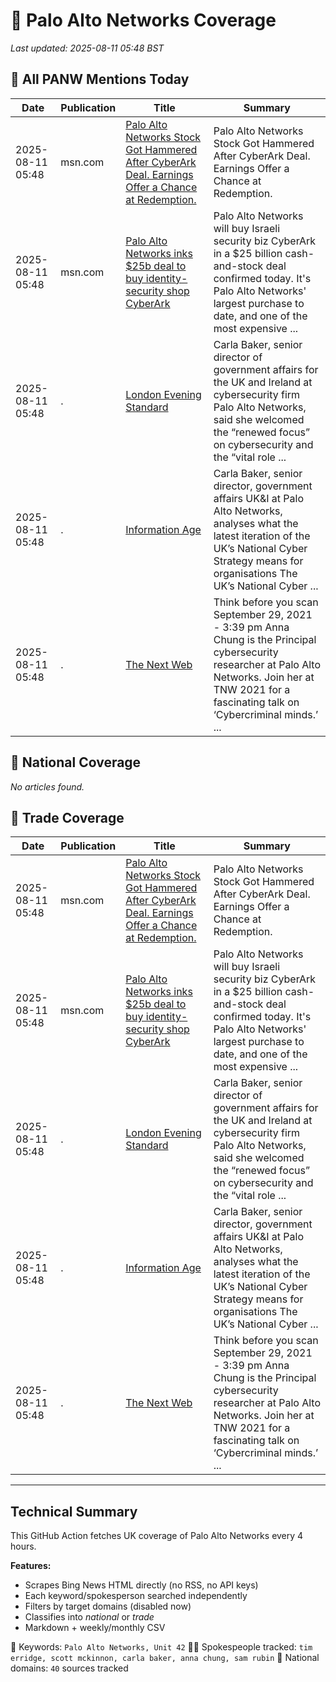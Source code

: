 # 🔐 Palo Alto Networks Coverage

_Last updated: 2025-08-11 05:48 BST_

## 📌 All PANW Mentions Today

| Date | Publication | Title | Summary |
|------|-------------|--------|---------|
| 2025-08-11 05:48 | msn.com | [Palo Alto Networks Stock Got Hammered After CyberArk Deal. Earnings Offer a Chance at Redemption.](https://www.msn.com/en-us/money/topstocks/palo-alto-networks-stock-got-hammered-after-cyberark-deal-earnings-offer-a-chance-at-redemption/ar-AA1K4gVY?ocid=BingNewsVerp) | Palo Alto Networks Stock Got Hammered After CyberArk Deal. Earnings Offer a Chance at Redemption. |
| 2025-08-11 05:48 | msn.com | [Palo Alto Networks inks $25b deal to buy identity-security shop CyberArk](https://www.msn.com/en-us/money/technologyinvesting/palo-alto-networks-inks-25b-deal-to-buy-identity-security-shop-cyberark/ar-AA1JACgi?ocid=BingNewsVerp) | Palo Alto Networks will buy Israeli security biz CyberArk in a $25 billion cash-and-stock deal confirmed today. It's Palo Alto Networks' largest purchase to date, and one of the most expensive ... |
| 2025-08-11 05:48 | . | [London Evening Standard](/news/search?q=site%3awww.standard.co.uk&FORM=NWBCLM) | Carla Baker, senior director of government affairs for the UK and Ireland at cybersecurity firm Palo Alto Networks, said she welcomed the “renewed focus” on cybersecurity and the “vital role ... |
| 2025-08-11 05:48 | . | [Information Age](/news/search?q=site%3awww.information-age.com&FORM=NWBCLM) | Carla Baker, senior director, government affairs UK&I at Palo Alto Networks, analyses what the latest iteration of the UK’s National Cyber Strategy means for organisations The UK’s National Cyber ... |
| 2025-08-11 05:48 | . | [The Next Web](/news/search?q=site%3athenextweb.com&FORM=NWBCLM) | Think before you scan September 29, 2021 - 3:39 pm Anna Chung is the Principal cybersecurity researcher at Palo Alto Networks. Join her at TNW 2021 for a fascinating talk on ‘Cybercriminal minds.’ ... |

## 📰 National Coverage

_No articles found._

## 📘 Trade Coverage

| Date | Publication | Title | Summary |
|------|-------------|--------|---------|
| 2025-08-11 05:48 | msn.com | [Palo Alto Networks Stock Got Hammered After CyberArk Deal. Earnings Offer a Chance at Redemption.](https://www.msn.com/en-us/money/topstocks/palo-alto-networks-stock-got-hammered-after-cyberark-deal-earnings-offer-a-chance-at-redemption/ar-AA1K4gVY?ocid=BingNewsVerp) | Palo Alto Networks Stock Got Hammered After CyberArk Deal. Earnings Offer a Chance at Redemption. |
| 2025-08-11 05:48 | msn.com | [Palo Alto Networks inks $25b deal to buy identity-security shop CyberArk](https://www.msn.com/en-us/money/technologyinvesting/palo-alto-networks-inks-25b-deal-to-buy-identity-security-shop-cyberark/ar-AA1JACgi?ocid=BingNewsVerp) | Palo Alto Networks will buy Israeli security biz CyberArk in a $25 billion cash-and-stock deal confirmed today. It's Palo Alto Networks' largest purchase to date, and one of the most expensive ... |
| 2025-08-11 05:48 | . | [London Evening Standard](/news/search?q=site%3awww.standard.co.uk&FORM=NWBCLM) | Carla Baker, senior director of government affairs for the UK and Ireland at cybersecurity firm Palo Alto Networks, said she welcomed the “renewed focus” on cybersecurity and the “vital role ... |
| 2025-08-11 05:48 | . | [Information Age](/news/search?q=site%3awww.information-age.com&FORM=NWBCLM) | Carla Baker, senior director, government affairs UK&I at Palo Alto Networks, analyses what the latest iteration of the UK’s National Cyber Strategy means for organisations The UK’s National Cyber ... |
| 2025-08-11 05:48 | . | [The Next Web](/news/search?q=site%3athenextweb.com&FORM=NWBCLM) | Think before you scan September 29, 2021 - 3:39 pm Anna Chung is the Principal cybersecurity researcher at Palo Alto Networks. Join her at TNW 2021 for a fascinating talk on ‘Cybercriminal minds.’ ... |


---

## Technical Summary

This GitHub Action fetches UK coverage of Palo Alto Networks every 4 hours.

**Features:**
- Scrapes Bing News HTML directly (no RSS, no API keys)
- Each keyword/spokesperson searched independently
- Filters by target domains (disabled now)
- Classifies into _national_ or _trade_
- Markdown + weekly/monthly CSV

📌 Keywords: `Palo Alto Networks, Unit 42`
🧑‍💼 Spokespeople tracked: `tim erridge, scott mckinnon, carla baker, anna chung, sam rubin`
📰 National domains: `40` sources tracked

